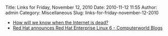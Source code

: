 Title: Links for Friday, November 12, 2010
Date: 2010-11-12 11:55
Author: admin
Category: Miscellaneous
Slug: links-for-friday-november-12-2010

-   [How will we know when the Internet is dead?][]
-   [Red Hat announces Red Hat Enterprise Linux 6 - Computerworld
    Blogs][]

  [How will we know when the Internet is dead?]: http://arstechnica.com/tech-policy/news/2010/11/are-you-on-the-internet-or-something-else.ars
  [Red Hat announces Red Hat Enterprise Linux 6 - Computerworld Blogs]: http://blogs.computerworld.com/17335/red_hat_announces_red_hat_enterprise_linux_6
